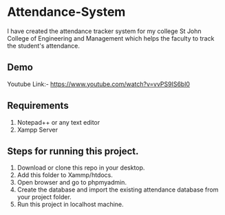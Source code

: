 # Attendance-System

I have created the attendance tracker system for my college St John College of Engineering and Management which helps the faculty to track the student's attendance. 

## Demo 
Youtube Link:- https://www.youtube.com/watch?v=vvPS9IS6bl0

## Requirements
1. Notepad++ or any text editor
2. Xampp Server

## Steps for running this project.
1. Download or clone this repo in your desktop.
2. Add this folder to Xammp/htdocs.
3. Open browser and go to phpmyadmin.
4. Create the database and import the existing attendance database from your project folder.
5. Run this project in localhost machine.

